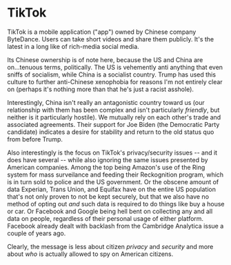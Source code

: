 # TikTok

TikTok is a mobile application ("app") owned by Chinese company ByteDance. Users can take short videos and share them publicly. It's the latest in a long like of rich-media social media.

Its Chinese ownership is of note here, because the US and China are on...tenuous terms, politically. The US is vehemently anti anything that even sniffs of socialism, while China is a socialist country. Trump has used this culture to further anti-Chinese xenophobia for reasons I'm not entirely clear on (perhaps it's nothing more than that he's just a racist asshole).

Interestingly, China isn't really an antagonistic country toward us (our relationship with them has been complex and isn't particularly _friendly_, but neither is it particularly hostile). We mutually rely on each other's trade and associated agreements. Their support for Joe Biden (the Democratic Party candidate) indicates a desire for stability and return to the old status quo from before Trump.

Also interestingly is the focus on TikTok's privacy/security issues -- and it does have several -- while also ignoring the same issues presented by American companies. Among the top being Amazon's use of the Ring system for mass surveilance and feeding their Reckognition program, which is in turn sold to police and the US government. Or the obscene amount of data Experian, Trans Union, and Equifax have on the entire US population that's not only proven to not be kept securely, but that we also have no method of opting out *and* such data is required to do things like buy a house or car. Or Facebook and Google being hell bent on collecting any and all data on people, regardless of their personal usage of either platform. Facebook already dealt with backlash from the Cambridge Analytica issue a couple of years ago.

Clearly, the message is less about citizen *privacy* and *security* and more about *who* is actually allowed to spy on American citizens.